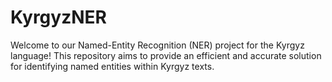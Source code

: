 # KyrgyzNER
Welcome to our Named-Entity Recognition (NER) project for the Kyrgyz language! This repository aims to provide an efficient and accurate solution for identifying named entities within Kyrgyz texts.

